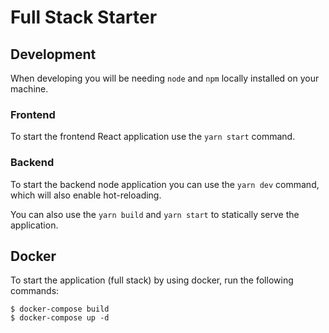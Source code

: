 # Full Stack Starter

## Development
When developing you will be needing `node` and `npm` locally installed on your machine.

### Frontend
To start the frontend React application use the `yarn start` command.

### Backend
To start the backend node application you can use the `yarn dev` command, which will also enable hot-reloading.

You can also use the `yarn build` and `yarn start` to statically serve the application.

## Docker
To start the application (full stack) by using docker, run the following commands:

```
$ docker-compose build
$ docker-compose up -d
```
